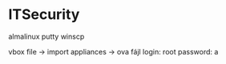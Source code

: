 # ITSecurity

almalinux
putty
winscp

vbox file -> import appliances -> ova fájl
login: root password: a

